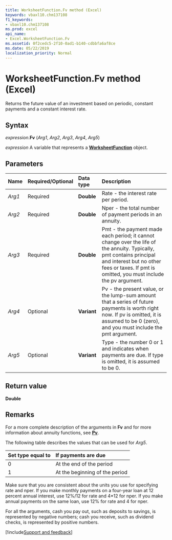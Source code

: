 ```yaml
---
title: WorksheetFunction.Fv method (Excel)
keywords: vbaxl10.chm137108
f1_keywords:
- vbaxl10.chm137108
ms.prod: excel
api_name:
- Excel.WorksheetFunction.Fv
ms.assetid: 0f2cedc5-2f10-0ad1-b140-cdbbfa6af8ce
ms.date: 05/22/2019
localization_priority: Normal
---
```



# WorksheetFunction.Fv method (Excel)

Returns the future value of an investment based on periodic, constant payments and a constant interest rate.


## Syntax

_expression_.**Fv** (_Arg1_, _Arg2_, _Arg3_, _Arg4_, _Arg5_)

_expression_ A variable that represents a **[WorksheetFunction](Excel.WorksheetFunction.md)** object.


## Parameters

|Name|Required/Optional|Data type|Description|
|:-----|:-----|:-----|:-----|
| _Arg1_|Required| **Double**|Rate - the interest rate per period.|
| _Arg2_|Required| **Double**|Nper - the total number of payment periods in an annuity.|
| _Arg3_|Required| **Double**|Pmt - the payment made each period; it cannot change over the life of the annuity. Typically, pmt contains principal and interest but no other fees or taxes. If pmt is omitted, you must include the pv argument.|
| _Arg4_|Optional| **Variant**|Pv - the present value, or the lump-sum amount that a series of future payments is worth right now. If pv is omitted, it is assumed to be 0 (zero), and you must include the pmt argument.|
| _Arg5_|Optional| **Variant**|Type - the number 0 or 1 and indicates when payments are due. If type is omitted, it is assumed to be 0.|

## Return value

**Double**


## Remarks

For a more complete description of the arguments in **Fv** and for more information about annuity functions, see **[Pv](excel.worksheetfunction.pv.md)**.

The following table describes the values that can be used for _Arg5_.

|Set type equal to|If payments are due|
|:-----|:-----|
|0|At the end of the period|
|1|At the beginning of the period|

Make sure that you are consistent about the units you use for specifying rate and nper. If you make monthly payments on a four-year loan at 12 percent annual interest, use 12%/12 for rate and 4*12 for nper. If you make annual payments on the same loan, use 12% for rate and 4 for nper.
    
For all the arguments, cash you pay out, such as deposits to savings, is represented by negative numbers; cash you receive, such as dividend checks, is represented by positive numbers.
    





[!include[Support and feedback](~/includes/feedback-boilerplate.md)]
